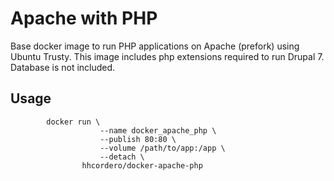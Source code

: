 # Apache with PHP

Base docker image to run PHP applications on Apache (prefork) using Ubuntu Trusty. This image includes php extensions required to run Drupal 7. Database is not included.

## Usage
            docker run \
                        --name docker_apache_php \
                        --publish 80:80 \
                        --volume /path/to/app:/app \
                        --detach \
                    hhcordero/docker-apache-php
